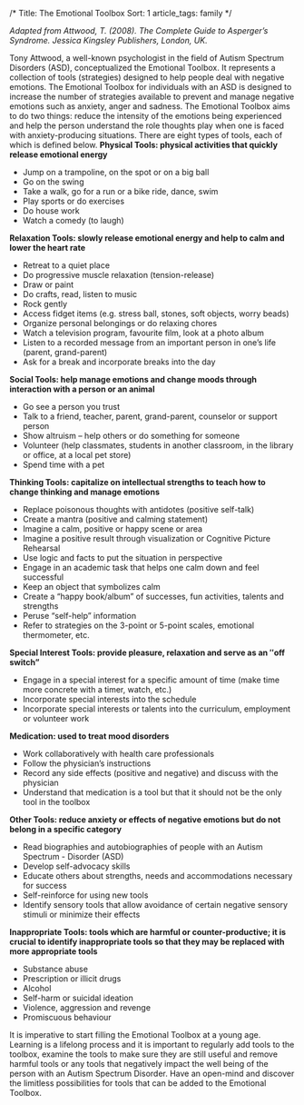 /*
Title: The Emotional Toolbox
Sort: 1
article_tags: family
*/

*Adapted from Attwood, T. (2008). The Complete Guide to Asperger’s Syndrome. Jessica Kingsley Publishers, London, UK.*

Tony Attwood, a well-known psychologist in the field of Autism Spectrum Disorders (ASD), conceptualized the Emotional Toolbox. It represents a collection of tools (strategies) designed to help people deal with negative emotions. The Emotional Toolbox for individuals with an ASD is designed to increase the number of strategies available to prevent and manage negative emotions such as anxiety, anger and sadness. The Emotional Toolbox aims to do two things: reduce the intensity of the emotions being experienced and help the person understand the role thoughts play when one is faced with anxiety-producing situations. There are eight types of tools, each of which is defined below.
**Physical Tools: physical activities that quickly release emotional energy**

- Jump on a trampoline, on the spot or on a big ball
- Go on the swing
- Take a walk, go for a run or a bike ride, dance, swim
- Play sports or do exercises
- Do house work
- Watch a comedy (to laugh)

**Relaxation Tools: slowly release emotional energy and help to calm and lower the heart rate**

- Retreat to a quiet place
- Do progressive muscle relaxation (tension-release)
- Draw or paint
- Do crafts, read, listen to music
- Rock gently
- Access fidget items (e.g. stress ball, stones, soft objects, worry beads)
- Organize personal belongings or do relaxing chores
- Watch a television program, favourite film, look at a photo album
- Listen to a recorded message from an important person in one’s life (parent, grand-parent)
- Ask for a break and incorporate breaks into the day

**Social Tools: help manage emotions and change moods through interaction with a person or an animal**

- Go see a person you trust
- Talk to a friend, teacher, parent, grand-parent, counselor or support person
- Show altruism – help others or do something for someone
- Volunteer (help classmates, students in another classroom, in the library or office, at a local pet store)
- Spend time with a pet

**Thinking Tools: capitalize on intellectual strengths to teach how to change thinking and manage emotions**

- Replace poisonous thoughts with antidotes (positive self-talk)
- Create a mantra (positive and calming statement)
- Imagine a calm, positive or happy scene or area
- Imagine a positive result through visualization or Cognitive Picture Rehearsal
- Use logic and facts to put the situation in perspective
- Engage in an academic task that helps one calm down and feel successful
- Keep an object that symbolizes calm
- Create a “happy book/album” of successes, fun activities, talents and strengths
- Peruse “self-help” information
- Refer to strategies on the 3-point or 5-point scales, emotional thermometer, etc.

**Special Interest Tools: provide pleasure, relaxation and serve as an ″off switch”**

- Engage in a special interest for a specific amount of time (make time more concrete with a timer, watch, etc.)
- Incorporate special interests into the schedule
- Incorporate special interests or talents into the curriculum, employment or volunteer work

 **Medication: used to treat mood disorders**

- Work collaboratively with health care professionals
- Follow the physician’s instructions
- Record any side effects (positive and negative) and discuss with the physician
- Understand that medication is a tool but that it should not be the only tool in the toolbox

 **Other Tools: reduce anxiety or effects of negative emotions but do not belong in a specific category**

- Read biographies and autobiographies of people with an Autism Spectrum - Disorder (ASD)
- Develop self-advocacy skills
- Educate others about strengths, needs and accommodations necessary for success
- Self-reinforce for using new tools
- Identify sensory tools that allow avoidance of certain negative sensory stimuli or minimize their effects

**Inappropriate Tools: tools which are harmful or counter-productive; it is crucial to identify inappropriate tools so that they may be replaced with more appropriate tools**

- Substance abuse
- Prescription or illicit drugs
- Alcohol
- Self-harm or suicidal ideation
- Violence, aggression and revenge
- Promiscuous behaviour

It is imperative to start filling the Emotional Toolbox at a young age. Learning is a lifelong process and it is important to regularly add tools to the toolbox, examine the tools to make sure they are still useful and remove harmful tools or any tools that negatively impact the well being of the person with an Autism Spectrum Disorder. Have an open-mind and discover the limitless possibilities for tools that can be added to the Emotional Toolbox.

